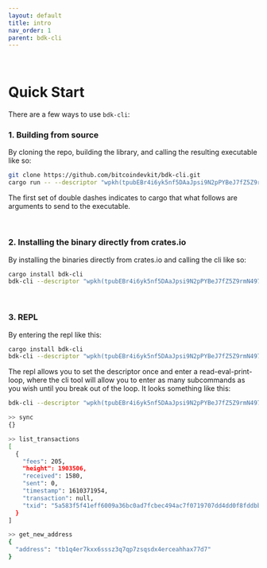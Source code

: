 ```yaml
---
layout: default
title: intro
nav_order: 1
parent: bdk-cli
---
```

<br>

# Quick Start

There are a few ways to use `bdk-cli`:

### 1. Building from source
By cloning the repo, building the library, and calling the resulting executable like so:

```sh
git clone https://github.com/bitcoindevkit/bdk-cli.git
cargo run -- --descriptor "wpkh(tpubEBr4i6yk5nf5DAaJpsi9N2pPYBeJ7fZ5Z9rmN4977iYLCGco1VyjB9tvvuvYtfZzjD5A8igzgw3HeWeeKFmanHYqksqZXYXGsw5zjnj7KM9/*)" sync
```
The first set of double dashes indicates to cargo that what follows are arguments to send to the executable.

<br>

### 2. Installing the binary directly from crates.io
By installing the binaries directly from crates.io and calling the cli like so:

```sh
cargo install bdk-cli
bdk-cli --descriptor "wpkh(tpubEBr4i6yk5nf5DAaJpsi9N2pPYBeJ7fZ5Z9rmN4977iYLCGco1VyjB9tvvuvYtfZzjD5A8igzgw3HeWeeKFmanHYqksqZXYXGsw5zjnj7KM9/*)" sync  
```

<br>

### 3. REPL
By entering the repl like this:

```sh
cargo install bdk-cli
bdk-cli --descriptor "wpkh(tpubEBr4i6yk5nf5DAaJpsi9N2pPYBeJ7fZ5Z9rmN4977iYLCGco1VyjB9tvvuvYtfZzjD5A8igzgw3HeWeeKFmanHYqksqZXYXGsw5zjnj7KM9/*)" repl  
```
The repl allows you to set the descriptor once and enter a read-eval-print-loop, where the cli tool will allow you to enter as many subcommands as you wish until you break out of the loop. It looks something like this:

```sh
bdk-cli --descriptor "wpkh(tpubEBr4i6yk5nf5DAaJpsi9N2pPYBeJ7fZ5Z9rmN4977iYLCGco1VyjB9tvvuvYtfZzjD5A8igzgw3HeWeeKFmanHYqksqZXYXGsw5zjnj7KM9/*)" repl  

>> sync
{}

>> list_transactions
[
  {
    "fees": 205,
    "height": 1903506,
    "received": 1580,
    "sent": 0,
    "timestamp": 1610371954,
    "transaction": null,
    "txid": "5a583f5f41eff6009a36bc0ad7fcbec494ac7f0719707dd4dd0f8fddbb3e0b26"
  }
]

>> get_new_address
{
  "address": "tb1q4er7kxx6sssz3q7qp7zsqsdx4erceahhax77d7"
}
```

